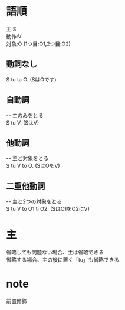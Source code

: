 # 語順
主:S  
動作:V  
対象:O (1つ目:O1,2つ目:O2)    
## 動詞なし  
S tu ta O. (SはOです)  
## 自動詞
-- 主のみをとる  
S tu V. (SはV)  
## 他動詞
-- 主と対象をとる  
S tu V to O. (SはOをV)  
## 二重他動詞
-- 主と2つの対象をとる  
S tu V to O1 ti O2. (SはO1をO2にV)  

# 主
省略しても問題ない場合、主は省略できる  
省略する場合、主の後に置く「tu」も省略できる

# note 
前置修飾  